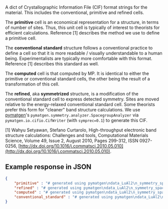 A dict of Crystallographic Information File (CIF) format strings for the material. This includes the conventional, primitive and refined cells.

The **primitive** cell is an economical representation for a structure, in
terms of number of sites. Thus, this unit cell is typically of interest to
theorists for efficient calculations. Reference [1] describes the method we use
to define a primitive cell.

The **conventional standard** structure follows a conventional practice to
define a cell so that it is more readable / visually understandable to a human
being. Experimentalists are typically more comfortable with this
format. Reference [1] describes this standard as well.

The **computed** cell is that computed by MP. It is identical to either the
primitive or conventional standard cells, the other being the result of a
transformation of this cell.

The **refined**, aka **symmetrized** structure, is a modification of the
conventional standard cell to express detected symmetry. Sites are moved
relative to the energy-relaxed conventional standard cell. Some theorists
prefer this form for "cleaner" band structure calculations. We use
[pymatgen](http://pymatgen.org/)'s
`pymatgen.symmetry.analyzer.SpacegroupAnalyzer` via
`pymatgen.io.cifio.CifWriter` (with `symprec=0.1`) to generate this CIF.

[1] Wahyu Setyawan, Stefano Curtarolo, High-throughput electronic band structure calculations: Challenges and tools, Computational Materials Science, Volume 49, Issue 2, August 2010, Pages 299-312, ISSN 0927-0256,
[http://dx.doi.org/10.1016/j.commatsci.2010.05.010](http://dx.doi.org/10.1016/j.commatsci.2010.05.010).

## Example response in JSON

```json
{
    "primitive" : "# generated using pymatgen\ndata_LuAl2\n_symmetry_space_group_name_H-M   'P 1'\n_cell_length_a   5.48873905\n_cell_length_b   5.48873905\n_cell_length_c   5.48873905\n_cell_angle_alpha   60.00000000\n_cell_angle_beta   60.00000000\n_cell_angle_gamma   60.00000000\n_symmetry_Int_Tables_number   1\n_chemical_formula_structural   LuAl2\n_chemical_formula_sum   'Lu2 Al4'\n_cell_volume   116.923754737\n_cell_formula_units_Z   2\nloop_\n _symmetry_equiv_pos_site_id\n _symmetry_equiv_pos_as_xyz\n  1  'x, y, z'\nloop_\n _atom_site_type_symbol\n _atom_site_label\n _atom_site_symmetry_multiplicity\n _atom_site_fract_x\n _atom_site_fract_y\n _atom_site_fract_z\n _atom_site_occupancy\n  Lu  Lu1  1  0.250000  0.250000  0.250000  1\n  Lu  Lu2  1  0.000000  0.000000  0.000000  1\n  Al  Al3  1  0.125000  0.625000  0.625000  1\n  Al  Al4  1  0.625000  0.625000  0.625000  1\n  Al  Al5  1  0.625000  0.125000  0.625000  1\n  Al  Al6  1  0.625000  0.625000  0.125000  1\n",
    "refined" : "# generated using pymatgen\ndata_LuAl2\n_symmetry_space_group_name_H-M   'P 1'\n_cell_length_a   7.76224920\n_cell_length_b   7.76224920\n_cell_length_c   7.76224920\n_cell_angle_alpha   90.00000000\n_cell_angle_beta   90.00000000\n_cell_angle_gamma   90.00000000\n_symmetry_Int_Tables_number   1\n_chemical_formula_structural   LuAl2\n_chemical_formula_sum   'Lu8 Al16'\n_cell_volume   467.69501895\n_cell_formula_units_Z   8\nloop_\n _symmetry_equiv_pos_site_id\n _symmetry_equiv_pos_as_xyz\n  1  'x, y, z'\nloop_\n _atom_site_type_symbol\n _atom_site_label\n _atom_site_symmetry_multiplicity\n _atom_site_fract_x\n _atom_site_fract_y\n _atom_site_fract_z\n _atom_site_occupancy\n  Lu  Lu1  1  0.250000  0.750000  0.750000  1\n  Lu  Lu2  1  0.000000  0.000000  0.000000  1\n  Lu  Lu3  1  0.250000  0.250000  0.250000  1\n  Lu  Lu4  1  0.000000  0.500000  0.500000  1\n  Lu  Lu5  1  0.750000  0.750000  0.250000  1\n  Lu  Lu6  1  0.500000  0.000000  0.500000  1\n  Lu  Lu7  1  0.750000  0.250000  0.750000  1\n  Lu  Lu8  1  0.500000  0.500000  0.000000  1\n  Al  Al9  1  0.625000  0.875000  0.875000  1\n  Al  Al10  1  0.625000  0.625000  0.625000  1\n  Al  Al11  1  0.375000  0.125000  0.875000  1\n  Al  Al12  1  0.375000  0.875000  0.125000  1\n  Al  Al13  1  0.625000  0.375000  0.375000  1\n  Al  Al14  1  0.625000  0.125000  0.125000  1\n  Al  Al15  1  0.375000  0.625000  0.375000  1\n  Al  Al16  1  0.375000  0.375000  0.625000  1\n  Al  Al17  1  0.125000  0.875000  0.375000  1\n  Al  Al18  1  0.125000  0.625000  0.125000  1\n  Al  Al19  1  0.875000  0.125000  0.375000  1\n  Al  Al20  1  0.875000  0.875000  0.625000  1\n  Al  Al21  1  0.125000  0.375000  0.875000  1\n  Al  Al22  1  0.125000  0.125000  0.625000  1\n  Al  Al23  1  0.875000  0.625000  0.875000  1\n  Al  Al24  1  0.875000  0.375000  0.125000  1\n",
    "computed" : "# generated using pymatgen\ndata_LuAl2\n_symmetry_space_group_name_H-M   'P 1'\n_cell_length_a   5.48873905\n_cell_length_b   5.48873905\n_cell_length_c   5.48873905\n_cell_angle_alpha   60.00000005\n_cell_angle_beta   60.00000003\n_cell_angle_gamma   60.00000007\n_symmetry_Int_Tables_number   1\n_chemical_formula_structural   LuAl2\n_chemical_formula_sum   'Lu2 Al4'\n_cell_volume   116.923754737\n_cell_formula_units_Z   2\nloop_\n _symmetry_equiv_pos_site_id\n _symmetry_equiv_pos_as_xyz\n  1  'x, y, z'\nloop_\n _atom_site_type_symbol\n _atom_site_label\n _atom_site_symmetry_multiplicity\n _atom_site_fract_x\n _atom_site_fract_y\n _atom_site_fract_z\n _atom_site_occupancy\n  Al  Al1  1  0.500000  0.500000  0.500000  1\n  Al  Al2  1  0.500000  0.500000  0.000000  1\n  Al  Al3  1  0.000000  0.500000  0.500000  1\n  Al  Al4  1  0.500000  0.000000  0.500000  1\n  Lu  Lu5  1  0.875000  0.875000  0.875000  1\n  Lu  Lu6  1  0.125000  0.125000  0.125000  1\n",
    "conventional_standard" : "# generated using pymatgen\ndata_LuAl2\n_symmetry_space_group_name_H-M   'P 1'\n_cell_length_a   7.76224920\n_cell_length_b   7.76224920\n_cell_length_c   7.76224920\n_cell_angle_alpha   90.00000000\n_cell_angle_beta   90.00000000\n_cell_angle_gamma   90.00000000\n_symmetry_Int_Tables_number   1\n_chemical_formula_structural   LuAl2\n_chemical_formula_sum   'Lu8 Al16'\n_cell_volume   467.69501895\n_cell_formula_units_Z   8\nloop_\n _symmetry_equiv_pos_site_id\n _symmetry_equiv_pos_as_xyz\n  1  'x, y, z'\nloop_\n _atom_site_type_symbol\n _atom_site_label\n _atom_site_symmetry_multiplicity\n _atom_site_fract_x\n _atom_site_fract_y\n _atom_site_fract_z\n _atom_site_occupancy\n  Lu  Lu1  1  0.250000  0.750000  0.750000  1\n  Lu  Lu2  1  0.000000  0.000000  0.000000  1\n  Lu  Lu3  1  0.250000  0.250000  0.250000  1\n  Lu  Lu4  1  0.000000  0.500000  0.500000  1\n  Lu  Lu5  1  0.750000  0.750000  0.250000  1\n  Lu  Lu6  1  0.500000  0.000000  0.500000  1\n  Lu  Lu7  1  0.750000  0.250000  0.750000  1\n  Lu  Lu8  1  0.500000  0.500000  0.000000  1\n  Al  Al9  1  0.625000  0.875000  0.875000  1\n  Al  Al10  1  0.625000  0.625000  0.625000  1\n  Al  Al11  1  0.375000  0.125000  0.875000  1\n  Al  Al12  1  0.375000  0.875000  0.125000  1\n  Al  Al13  1  0.625000  0.375000  0.375000  1\n  Al  Al14  1  0.625000  0.125000  0.125000  1\n  Al  Al15  1  0.375000  0.625000  0.375000  1\n  Al  Al16  1  0.375000  0.375000  0.625000  1\n  Al  Al17  1  0.125000  0.875000  0.375000  1\n  Al  Al18  1  0.125000  0.625000  0.125000  1\n  Al  Al19  1  0.875000  0.125000  0.375000  1\n  Al  Al20  1  0.875000  0.875000  0.625000  1\n  Al  Al21  1  0.125000  0.375000  0.875000  1\n  Al  Al22  1  0.125000  0.125000  0.625000  1\n  Al  Al23  1  0.875000  0.625000  0.875000  1\n  Al  Al24  1  0.875000  0.375000  0.125000  1\n"
}
```

